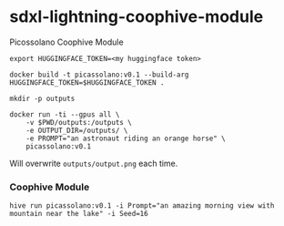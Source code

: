 # sdxl-lightning-coophive-module

Picossolano Coophive Module

```
export HUGGINGFACE_TOKEN=<my huggingface token>
```

```
docker build -t picassolano:v0.1 --build-arg HUGGINGFACE_TOKEN=$HUGGINGFACE_TOKEN .
```

```
mkdir -p outputs
```

```
docker run -ti --gpus all \
    -v $PWD/outputs:/outputs \
    -e OUTPUT_DIR=/outputs/ \
    -e PROMPT="an astronaut riding an orange horse" \
    picassolano:v0.1
```

Will overwrite `outputs/output.png` each time.

### Coophive Module

```
hive run picassolano:v0.1 -i Prompt="an amazing morning view with mountain near the lake" -i Seed=16
```
